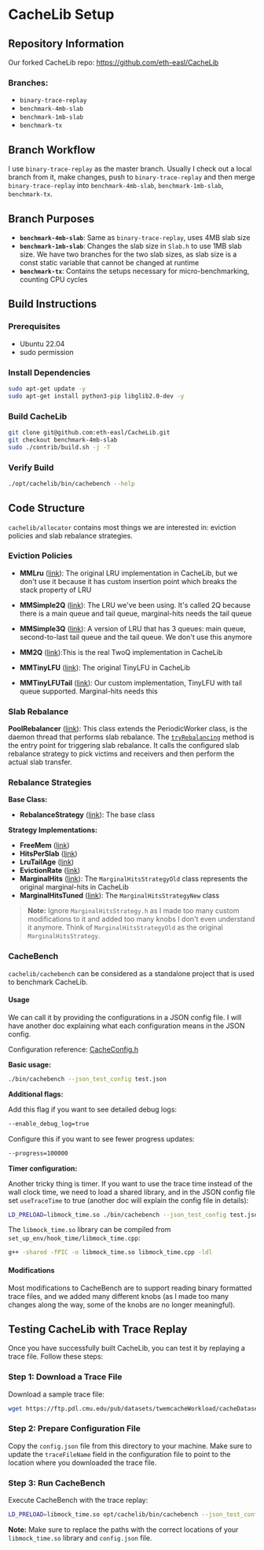 # CacheLib Setup

## Repository Information

Our forked CacheLib repo: https://github.com/eth-easl/CacheLib

### Branches:
- `binary-trace-replay`
- `benchmark-4mb-slab`
- `benchmark-1mb-slab`
- `benchmark-tx`

## Branch Workflow

I use `binary-trace-replay` as the master branch. Usually I check out a local branch from it, make changes, push to `binary-trace-replay` and then merge `binary-trace-replay` into `benchmark-4mb-slab`, `benchmark-1mb-slab`, `benchmark-tx`.

## Branch Purposes

- **`benchmark-4mb-slab`**: Same as `binary-trace-replay`, uses 4MB slab size
- **`benchmark-1mb-slab`**: Changes the slab size in `Slab.h` to use 1MB slab size. We have two branches for the two slab sizes, as slab size is a const static variable that cannot be changed at runtime
- **`benchmark-tx`**: Contains the setups necessary for micro-benchmarking, counting CPU cycles

## Build Instructions

### Prerequisites
- Ubuntu 22.04
- sudo permission

### Install Dependencies
```bash
sudo apt-get update -y
sudo apt-get install python3-pip libglib2.0-dev -y
```

### Build CacheLib
```bash
git clone git@github.com:eth-easl/CacheLib.git
git checkout benchmark-4mb-slab
sudo ./contrib/build.sh -j -T
```

### Verify Build
```bash
./opt/cachelib/bin/cachebench --help
```

## Code Structure

`cachelib/allocator` contains most things we are interested in: eviction policies and slab rebalance strategies.

### Eviction Policies

- **MMLru** ([link](https://github.com/eth-easl/CacheLib/blob/benchmark-4mb-slab/cachelib/allocator/MMLru.h)): The original LRU implementation in CacheLib, but we don't use it because it has custom insertion point which breaks the stack property of LRU

- **MMSimple2Q** ([link](https://github.com/eth-easl/CacheLib/blob/benchmark-4mb-slab/cachelib/allocator/MMSimple2Q.h)): The LRU we've been using. It's called 2Q because there is a main queue and tail queue, marginal-hits needs the tail queue

- **MMSimple3Q** ([link](https://github.com/eth-easl/CacheLib/blob/benchmark-4mb-slab/cachelib/allocator/MMSimple3Q.h)): A version of LRU that has 3 queues: main queue, second-to-last tail queue and the tail queue. We don't use this anymore

- **MM2Q** ([link](https://github.com/eth-easl/CacheLib/blob/benchmark-4mb-slab/cachelib/allocator/MM2Q.h)):This is the real TwoQ implementation in CacheLib

- **MMTinyLFU** ([link](https://github.com/eth-easl/CacheLib/blob/benchmark-4mb-slab/cachelib/allocator/MMTinyLFU.h)): The original TinyLFU in CacheLib

- **MMTinyLFUTail** ([link](https://github.com/eth-easl/CacheLib/blob/benchmark-4mb-slab/cachelib/allocator/MMTinyLFUTail.h)): Our custom implementation, TinyLFU with tail queue supported. Marginal-hits needs this

### Slab Rebalance

**PoolRebalancer** ([link](https://github.com/eth-easl/CacheLib/blob/benchmark-4mb-slab/cachelib/allocator/PoolRebalancer.cpp)): This class extends the PeriodicWorker class, is the daemon thread that performs slab rebalance. The [`tryRebalancing`](https://github.com/eth-easl/CacheLib/blob/7bca76509beac8775db91ecba7c89129abbda02a/cachelib/allocator/PoolRebalancer.cpp#L149C7-L149C36) method is the entry point for triggering slab rebalance. It calls the configured slab rebalance strategy to pick victims and receivers and then perform the actual slab transfer.

### Rebalance Strategies

**Base Class:**
- **RebalanceStrategy** ([link](https://github.com/eth-easl/CacheLib/blob/benchmark-4mb-slab/cachelib/allocator/RebalanceStrategy.h)): The base class

**Strategy Implementations:**
- **FreeMem** ([link](https://github.com/eth-easl/CacheLib/blob/benchmark-4mb-slab/cachelib/allocator/FreeMemStrategy.h))
- **HitsPerSlab** ([link](https://github.com/eth-easl/CacheLib/blob/benchmark-4mb-slab/cachelib/allocator/HitsPerSlabStrategy.h))
- **LruTailAge** ([link](https://github.com/eth-easl/CacheLib/blob/benchmark-4mb-slab/cachelib/allocator/LruTailAgeStrategy.h))
- **EvictionRate** ([link](https://github.com/eth-easl/CacheLib/blob/benchmark-4mb-slab/cachelib/allocator/EvictionRateStrategy.h))
- **MarginalHits** ([link](https://github.com/eth-easl/CacheLib/blob/benchmark-4mb-slab/cachelib/allocator/MarginalHitsStrategyOld.h)): The `MarginalHitsStrategyOld` class represents the original marginal-hits in CacheLib
- **MarginalHitsTuned** ([link](https://github.com/eth-easl/CacheLib/blob/benchmark-4mb-slab/cachelib/allocator/MarginalHitsStrategyNew.h)): The `MarginalHitsStrategyNew` class

> **Note:** Ignore `MarginalHitsStrategy.h` as I made too many custom modifications to it and added too many knobs I don't even understand it anymore. Think of `MarginalHitsStrategyOld` as the original `MarginalHitsStrategy`.


### CacheBench

`cachelib/cachebench` can be considered as a standalone project that is used to benchmark CacheLib.

#### Usage

We can call it by providing the configurations in a JSON config file. I will have another doc explaining what each configuration means in the JSON config.

Configuration reference: [CacheConfig.h](https://github.com/eth-easl/CacheLib/blob/benchmark-4mb-slab/cachelib/cachebench/util/CacheConfig.h)

**Basic usage:**
```bash
./bin/cachebench --json_test_config test.json
```

**Additional flags:**

Add this flag if you want to see detailed debug logs:
```bash
--enable_debug_log=true
```

Configure this if you want to see fewer progress updates:
```bash
--progress=100000
```

**Timer configuration:**

Another tricky thing is timer. If you want to use the trace time instead of the wall clock time, we need to load a shared library, and in the JSON config file set `useTraceTime` to true (another doc will explain the config file in details):

```bash
LD_PRELOAD=libmock_time.so ./bin/cachebench --json_test_config test.json
```

The `libmock_time.so` library can be compiled from `set_up_env/hook_time/libmock_time.cpp`:
```bash
g++ -shared -fPIC -o libmock_time.so libmock_time.cpp -ldl
```

#### Modifications

Most modifications to CacheBench are to support reading binary formatted trace files, and we added many different knobs (as I made too many changes along the way, some of the knobs are no longer meaningful).

## Testing CacheLib with Trace Replay

Once you have successfully built CacheLib, you can test it by replaying a trace file. Follow these steps:

### Step 1: Download a Trace File

Download a sample trace file:
```bash
wget https://ftp.pdl.cmu.edu/pub/datasets/twemcacheWorkload/cacheDatasets/metaKV/202210_kv_traces_all_sort.csv.oracleGeneral.zst
```

### Step 2: Prepare Configuration File

Copy the `config.json` file from this directory to your machine. Make sure to update the `traceFileName` field in the configuration file to point to the location where you downloaded the trace file.

### Step 3: Run CacheBench

Execute CacheBench with the trace replay:
```bash
LD_PRELOAD=libmock_time.so opt/cachelib/bin/cachebench --json_test_config config.json --progress=100000
```

**Note:** Make sure to replace the paths with the correct locations of your `libmock_time.so` library and `config.json` file. 
